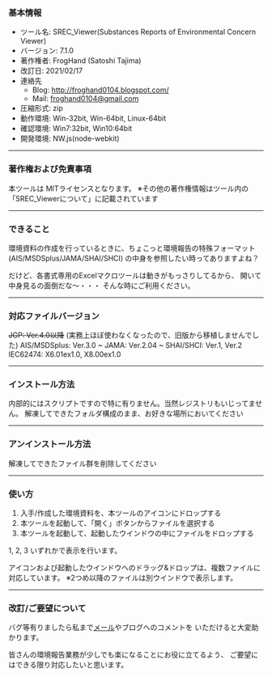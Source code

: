 ### 基本情報

- ツール名: SREC_Viewer(Substances Reports of Environmental Concern Viewer)
- バージョン: 7.1.0
- 著作権者: FrogHand (Satoshi Tajima)
- 改訂日: 2021/02/17
- 連絡先
  - Blog: http://froghand0104.blogspot.com/
  - Mail: froghand0104@gmail.com
- 圧縮形式: zip
- 動作環境: Win-32bit, Win-64bit, Linux-64bit
- 確認環境: Win7:32bit, Win10:64bit
- 開発環境: NW.js(node-webkit)

---

### 著作権および免責事項

本ツールは MITライセンスとなります。
※その他の著作権情報はツール内の「SREC_Viewerについて」に記載されています

---

### できること

環境資料の作成を行っているときに、ちょこっと環境報告の特殊フォーマット(AIS/MSDSplus/JAMA/SHAI/SHCI)
の中身を参照したい時ってありますよね？

だけど、各書式専用のExcelマクロツールは動きがもっさりしてるから、
開いて中身見るの面倒だな～・・・
そんな時にご利用ください。

---

### 対応ファイルバージョン

~~JGP: Ver.4.0以降~~ (実務上ほぼ使わなくなったので、旧版から移植しませんでした)
AIS/MSDSplus: Ver.3.0 ~
JAMA: Ver.2.04 ~
SHAI/SHCI: Ver.1, Ver.2
IEC62474: X6.01ex1.0, X8.00ex1.0

---

### インストール方法

内部的にはスクリプトですので特に有りません。当然レジストリもいじってません。
解凍してできたフォルダ構成のまま、お好きな場所においてください

---

### アンインストール方法

解凍してできたファイル群を削除してください

---

### 使い方

1. 入手/作成した環境資料を、本ツールのアイコンにドロップする
2. 本ツールを起動して、「開く」ボタンからファイルを選択する
3. 本ツールを起動して、起動したウインドウの中にファイルをドロップする

1, 2, 3 いずれかで表示を行います。

アイコンおよび起動したウインドウへのドラッグ&ドロップは、複数ファイルに対応しています。
※2つめ以降のファイルは別ウインドウで表示します。

---
### 改訂/ご要望について

バグ等有りましたら私まで[メール](froghand0104@gmail.com)やブログへのコメントを
いただけると大変助かります。

皆さんの環境報告業務が少しでも楽になることにお役に立てるよう、
ご要望にはできる限り対応したいと思います。